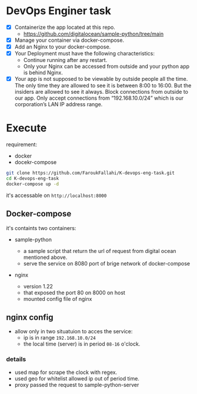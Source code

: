# DevOps Enginer task
- [X] Containerize the app located at this repo.
   - https://github.com/digitalocean/sample-python/tree/main
- [X] Manage your container via docker-compose.
- [X] Add an Nginx to your docker-compose.
- [X] Your Deployment must have the following characteristics:
    - Continue running after any restart.
    - Only your Nginx can be accessed from outside and your python app is behind Nginx.
- [X] Your app is not supposed to be viewable by outside people all the time. The only time they are allowed to see it is between 8:00 to 16:00. But the insiders are allowed to see it always. Block connections from outside to our app. Only accept connections from “192.168.10.0/24” which is our corporation’s LAN IP address range.

# Execute
requirement:
- docker 
- docekr-compose
```bash
git clone https://github.com/FaroukFallahi/K-devops-eng-task.git
cd K-devops-eng-task
docker-compose up -d
```
it's accessable on  `http://localhost:8000`
## Docker-compose
it's containts two containers:
- sample-python
    - a sample script that return the url of request from digital ocean mentioned above.
    - serve the service on 8080 port of brige network of docker-compose

- nginx
    - version 1.22
    - that exposed the port 80 on 8000 on host
    - mounted config file of nginx

## nginx config
-  allow only in two situatuion to acces the service:
   - ip is in range `192.168.10.0/24`
   - the local time (server) is in period `08-16` o'clock.
### details
- used map for scrape the clock with regex.
- used geo for whitelist allowed ip out of period time.
- proxy passed the request to sample-python-server